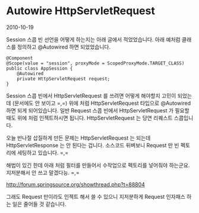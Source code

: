 # Autowire HttpServletRequest

2010-10-19

Session 스콥 빈 선언을 어떻게 하는지는 아래 글에서 적었었습니다.
아래 예처럼 클래스를 정의하고 @Autowired 하면 되었었습니다.

	@Component
	@Scope(value = "session", proxyMode = ScopedProxyMode.TARGET_CLASS)
	public class AppSession {
		@Autowired
		private HttpServletRequest request;	
	}


Session 스콥 빈에서 HttpServletRequest 를 쓰려면 어떻게 해야할지 고민이 되었는데 (문서에도 안 보이고 =,=)
위에 처럼 HttpServletRequest 타입으로 @Autowired 하면 되게 되어있습니다.
일반 Request 스콥 빈에서 HttpServletRequest 가 필요할 때도 위에 처럼 인젝트하시면 됩니다.
HttpServletRequest 는 당연 리퀘스트 스콥입니다.

오늘 반나절 삽질하게 만든 문제는 HttpServletRequest  는 되는데 HttpServletResponse 는 안 된다는 겁니다.
소스코드 뒤벼보니 Request 만 빈 펙토리에 세팅하고 있습니다. =,=

해법이 있긴 한데 아래 처럼 필터를 만들어서 수작업으로 펙토리를 넣어줘야 하는군요.
지저분해서 안 쓰고 말겠다능. =,=

<http://forum.springsource.org/showthread.php?t=88804>

그래도 Request 만이라도 인젝트 해서 쓸 수 있으니 지저분하게 Request 인자패스 하는 일은 줄어들 것 같습니다.

